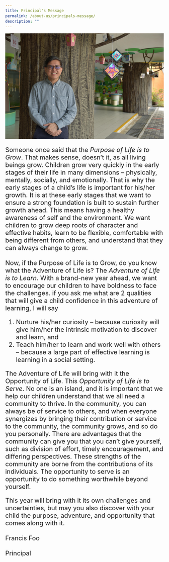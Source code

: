 ```yaml
---
title: Principal's Message
permalink: /about-us/principals-message/
description: ""
---
```

<img src="/images/Ps-Message-min.jpeg">
<p style="align:justify; font-size:20px">
Someone once said that the&nbsp;<em>Purpose of Life is to Grow</em>. That makes sense, doesn’t it, as all living beings grow. Children grow very quickly in the early stages of their life in many dimensions – physically, mentally, socially, and emotionally. That is why the early stages of a child’s life is important for his/her growth. It is at these early stages that we want to ensure a strong foundation is built to sustain further growth ahead. This means having a healthy awareness of self and the environment. We want children to grow deep roots of character and effective habits, learn to be flexible, comfortable with being different from others, and understand that they can always change to grow.
<br><br>
Now, if the Purpose of Life is to Grow, do you know what the Adventure of Life is? The&nbsp;<em>Adventure of Life is to Learn</em>. With a brand-new year ahead, we want to encourage our children to have boldness to face the challenges. if you ask me what are 2 qualities that will give a child confidence in this adventure of learning, I will say
	
</p><ol style="align:justify; font-size:20px">
<li>Nurture his/her curiosity – because curiosity will give him/her the intrinsic motivation to discover and learn, and</li>
<li>Teach him/her to learn and work well with others – because a large part of effective learning is learning in a social setting.</li></ol><p></p>
<p style="align:justify; font-size:20px">
The Adventure of Life will bring with it the Opportunity of Life. This&nbsp;<em>Opportunity of Life is to Serve</em>. No one is an island, and it is important that we help our children understand that we all need a community to thrive. In the community, you can always be of service to others, and when everyone synergizes by bringing their contribution or service to the community, the community grows, and so do you personally. There are advantages that the community can give you that you can’t give yourself, such as division of effort, timely encouragement, and differing perspectives. These strengths of the community are borne from the contributions of its individuals. The opportunity to serve is an opportunity to do something worthwhile beyond yourself.</p>
<p style="align:justify; font-size:20px">
This year will bring with it its own challenges and uncertainties, but may you also discover with your child the purpose, adventure, and opportunity that comes along with it.
<br><br>
Francis Foo
<br><br>
Principal</p>